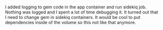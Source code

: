 I added logging to gem code in the app container and run sidekiq job. Nothing was logged and I spent a lot of time debugging it. It turned out that I need to change gem in sidekiq containers. It would be cool to put dependencies inside of the volume so this not like that anymore.
